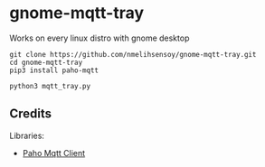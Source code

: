 # gnome-mqtt-tray

Works on every linux distro with gnome desktop

```
git clone https://github.com/nmelihsensoy/gnome-mqtt-tray.git
cd gnome-mqtt-tray
pip3 install paho-mqtt

python3 mqtt_tray.py
```

## Credits
Libraries:
* [Paho Mqtt Client](https://github.com/eclipse/paho.mqtt.python)